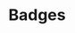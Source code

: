 # Badges

<div data-iframe-width="150" data-iframe-height="270" data-share-badge-id="74632705-7070-4afd-8151-0caa534b758f" data-share-badge-host="https://www.credly.com"></div><script type="text/javascript" async src="//cdn.credly.com/assets/utilities/embed.js"></script>
